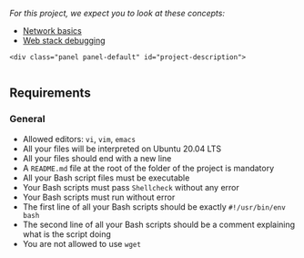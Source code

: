 <div class="panel-body">
      <p>
        <em>For this project, we expect you to look at these concepts:</em>
      <ul>
          <li>
            <a href="/concepts/33">Network basics</a>
          </li>
          <li>
            <a href="/concepts/68">Web stack debugging</a>
          </li>
      </ul>
    </div>

    <div class="panel panel-default" id="project-description">
  <div class="panel-body">
    <p><img src="https://s3.amazonaws.com/intranet-projects-files/holbertonschool-sysadmin_devops/271/B4eeypV.jpg" alt="" loading="lazy" style=""></p>

<h2>Requirements</h2>

<h3>General</h3>

<ul>
<li>Allowed editors: <code>vi</code>, <code>vim</code>, <code>emacs</code></li>
<li>All your files will be interpreted on Ubuntu 20.04 LTS</li>
<li>All your files should end with a new line</li>
<li>A <code>README.md</code> file at the root of the folder of the project is mandatory</li>
<li>All your Bash script files must be executable</li>
<li>Your Bash scripts must pass <code>Shellcheck</code> without any error</li>
<li>Your Bash scripts must run without error</li>
<li>The first line of all your Bash scripts should be exactly <code>#!/usr/bin/env bash</code></li>
<li>The second line of all your Bash scripts should be a comment explaining what is the script doing</li>
<li>You are not allowed to use <code>wget</code></li>
</ul>

  </div>
</div>
